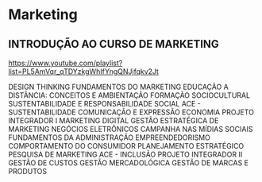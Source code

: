 # Marketing

## INTRODUÇÃO AO CURSO DE MARKETING
https://www.youtube.com/playlist?list=PL5AmVqr_qTDYzkgWhIfYngQNJjfqkv2Jt



DESIGN THINKING
FUNDAMENTOS DO MARKETING
EDUCAÇÃO A DISTÂNCIA: CONCEITOS E AMBIENTAÇÃO
FORMAÇÃO SOCIOCULTURAL
SUSTENTABILIDADE E RESPONSABILIDADE SOCIAL
ACE - SUSTENTABILIDADE
COMUNICAÇÃO E EXPRESSÃO
ECONOMIA
PROJETO INTEGRADOR I
MARKETING DIGITAL
GESTÃO ESTRATÉGICA DE MARKETING
NEGÓCIOS ELETRÔNICOS
CAMPANHA NAS MÍDIAS SOCIAIS
FUNDAMENTOS DA ADMINISTRAÇÃO
EMPREENDEDORISMO
COMPORTAMENTO DO CONSUMIDOR
PLANEJAMENTO ESTRATÉGICO
PESQUISA DE MARKETING
ACE - INCLUSÃO
PROJETO INTEGRADOR II
GESTÃO DE CUSTOS
GESTÃO MERCADOLÓGICA
GESTÃO DE MARCAS E PRODUTOS